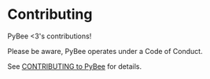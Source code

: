 # Contributing

PyBee <3's contributions! 

Please be aware, PyBee operates under a Code of Conduct. 

See [CONTRIBUTING to PyBee](pybee.org/contributing/index.html) for details.

